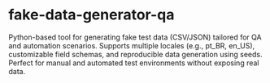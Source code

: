 # fake-data-generator-qa
Python-based tool for generating fake test data (CSV/JSON) tailored for QA and automation scenarios. Supports multiple locales (e.g., pt_BR, en_US), customizable field schemas, and reproducible data generation using seeds. Perfect for manual and automated test environments without exposing real data.
